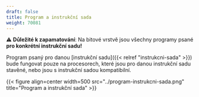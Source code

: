 ```yaml
---
draft: false
title: Program a instrukční sada
weight: 70081
---
```


<div class="note-blue">

⚠️ **Důležité k zapamatování**: Na bitové vrstvě jsou všechny programy psané **pro konkrétní instrukční sadu!**

</div>

Program psaný pro danou [instrukční sadu]({{< relref "instrukcni-sada" >}}) bude fungovat pouze na procesorech, které jsou pro danou instrukční sadu stavěné, nebo jsou s instrukční sadou kompatibilní.

{{< figure align=center width=500 src="../program-instrukcni-sada.png" title="Program a instrukční sada" >}}